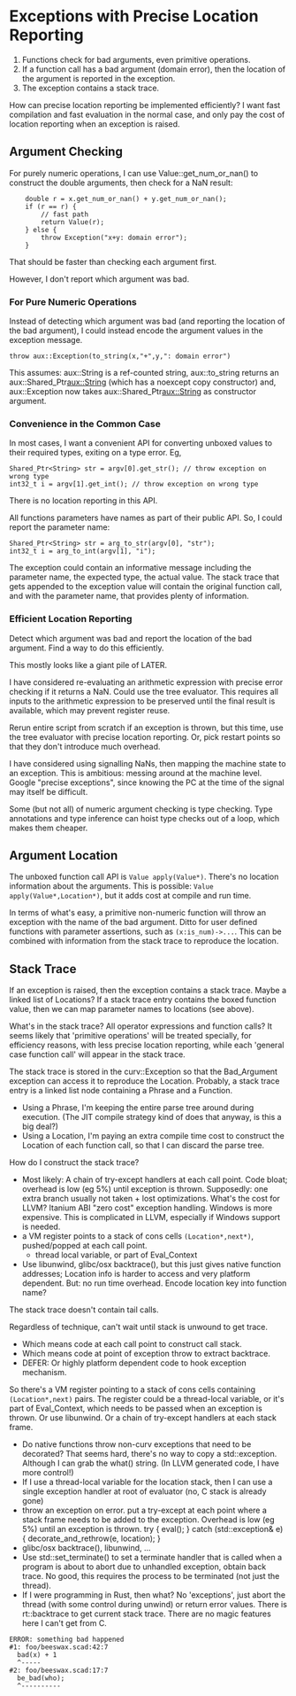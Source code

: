 # Exceptions with Precise Location Reporting

1. Functions check for bad arguments, even primitive operations.
2. If a function call has a bad argument (domain error),
   then the location of the argument is reported in the exception.
3. The exception contains a stack trace.

How can precise location reporting be implemented efficiently?
I want fast compilation and fast evaluation in the normal case,
and only pay the cost of location reporting when an exception is raised.

## Argument Checking
For purely numeric operations, I can use Value::get_num_or_nan()
to construct the double arguments, then check for a NaN result:
```
    double r = x.get_num_or_nan() + y.get_num_or_nan();
    if (r == r) {
        // fast path
        return Value(r);
    } else {
        throw Exception("x+y: domain error");
    }
```
That should be faster than checking each argument first.

However, I don't report which argument was bad.

### For Pure Numeric Operations
Instead of detecting which argument was bad
(and reporting the location of the bad argument),
I could instead encode the argument values in the exception message.
```
throw aux::Exception(to_string(x,"+",y,": domain error")
```
This assumes: aux::String is a ref-counted string,
aux::to_string returns an aux::Shared_Ptr<aux::String>
(which has a noexcept copy constructor)
and, aux::Exception now takes aux::Shared_Ptr<aux::String>
as constructor argument.

### Convenience in the Common Case
In most cases, I want a convenient API for converting unboxed values to
their required types, exiting on a type error.
Eg,
```
Shared_Ptr<String> str = argv[0].get_str(); // throw exception on wrong type
int32_t i = argv[1].get_int(); // throw exception on wrong type
```

There is no location reporting in this API.

All functions parameters have names as part of their public API.
So, I could report the parameter name:
```
Shared_Ptr<String> str = arg_to_str(argv[0], "str");
int32_t i = arg_to_int(argv[1], "i");
```

The exception could contain an informative message including the parameter
name, the expected type, the actual value. The stack trace that gets appended
to the exception value will contain the original function call, and with the
parameter name, that provides plenty of information.

### Efficient Location Reporting
Detect which argument was bad
and report the location of the bad argument.
Find a way to do this efficiently.

This mostly looks like a giant pile of LATER.

I have considered re-evaluating an arithmetic expression with
precise error checking if it returns a NaN. Could use the tree evaluator.
This requires all inputs to the arithmetic expression to be preserved until
the final result is available, which may prevent register reuse.

Rerun entire script from scratch if an exception is thrown, but this time,
use the tree evaluator with precise location reporting.
Or, pick restart points so that they don't introduce much overhead.

I have considered using signalling NaNs, then mapping the machine state
to an exception. This is ambitious: messing around at the machine level.
Google "precise exceptions", since knowing the PC at the time of the signal
may itself be difficult.

Some (but not all) of numeric argument checking is type checking.
Type annotations and type inference can hoist type checks out of a loop,
which makes them cheaper.

## Argument Location
The unboxed function call API is `Value apply(Value*)`.
There's no location information about the arguments.
This is possible: `Value apply(Value*,Location*)`,
but it adds cost at compile and run time.

In terms of what's easy, a primitive non-numeric function will throw
an exception with the name of the bad argument.
Ditto for user defined functions with parameter assertions,
such as `(x:is_num)->...`.
This can be combined with information from the stack trace
to reproduce the location.

## Stack Trace
If an exception is raised, then the exception contains a stack trace.
Maybe a linked list of Locations?
If a stack trace entry contains the boxed function value, then
we can map parameter names to locations (see above).

What's in the stack trace?
All operator expressions and function calls?
It seems likely that 'primitive operations' will be treated specially,
for efficiency reasons, with less precise location reporting,
while each 'general case function call' will appear in the stack trace.

The stack trace is stored in the curv::Exception so that the Bad_Argument
exception can access it to reproduce the Location.
Probably, a stack trace entry is a linked list node containing a Phrase
and a Function.
* Using a Phrase, I'm keeping the entire parse tree around during execution.
  (The JIT compile strategy kind of does that anyway, is this a big deal?)
* Using a Location, I'm paying an extra compile time cost to construct the
  Location of each function call, so that I can discard the parse tree.

How do I construct the stack trace?
* Most likely: A chain of try-except handlers at each call point.
  Code bloat; overhead is low (eg 5%) until exception is thrown.
  Supposedly: one extra branch usually not taken + lost optimizations.
  What's the cost for LLVM? Itanium ABI "zero cost" exception handling.
  Windows is more expensive. This is complicated in LLVM, especially if
  Windows support is needed.
* a VM register points to a stack of cons cells `(Location*,next*)`,
  pushed/popped at each call point.
  * thread local variable, or part of Eval_Context
* Use libunwind, glibc/osx backtrace(), but this just gives native function
  addresses; Location info is harder to access and very platform dependent.
  But: no run time overhead. Encode location key into function name?

The stack trace doesn't contain tail calls.

Regardless of technique, can't wait until stack is unwound to get trace.
* Which means code at each call point to construct call stack.
* Which means code at point of exception throw to extract backtrace.
* DEFER: Or highly platform dependent code to hook exception mechanism.

So there's a VM register pointing to a stack of cons cells
containing `(Location*,next)` pairs. The register could be a thread-local
variable, or it's part of Eval_Context, which needs to be passed when an
exception is thrown. Or use libunwind. Or a chain of try-except handlers
at each stack frame.
* Do native functions throw non-curv exceptions that need to be decorated?
  That seems hard, there's no way to copy a std::exception. Although I can
  grab the what() string. (In LLVM generated code, I have more control!)
* If I use a thread-local variable for the location stack, then I can use
  a single exception handler at root of evaluator (no, C stack is already gone)
* throw an exception on error. put a try-except at each point where a stack
  frame needs to be added to the exception. Overhead is low (eg 5%) until
  an exception is thrown.
    try {
        eval();
    } catch (std::exception& e) {
        decorate_and_rethrow(e, location);
    }
* glibc/osx backtrace(), libunwind, ...
* Use std::set_terminate() to set a terminate handler that is called when
  a program is about to abort due to unhandled exception, obtain back trace.
  No good, this requires the process to be terminated (not just the thread).
* If I were programming in Rust, then what? No 'exceptions', just abort the
  thread (with some control during unwind) or return error values.
  There is rt::backtrace to get current stack trace. There are no magic
  features here I can't get from C.

```
ERROR: something bad happened
#1: foo/beeswax.scad:42:7
  bad(x) + 1
  ^-----
#2: foo/beeswax.scad:17:7
  be_bad(who);
  ^----------
```
